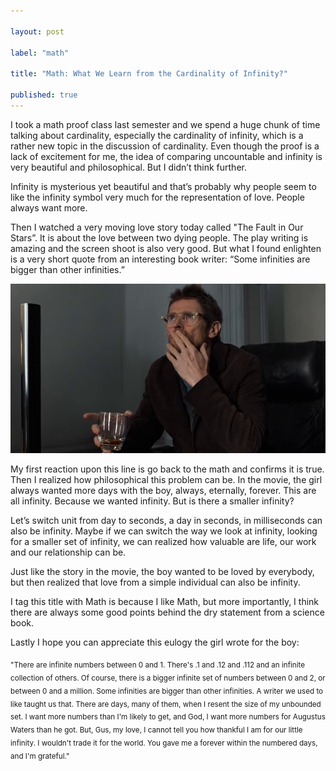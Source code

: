 ```yaml
---

layout: post

label: "math"

title: "Math: What We Learn from the Cardinality of Infinity?"

published: true
---
```


I took a math proof class last semester and we spend a huge chunk of time talking about cardinality, especially the cardinality of infinity, which is a rather new topic in the discussion of cardinality. Even though the proof is a lack of excitement for me, the idea of comparing uncountable and infinity is very beautiful and philosophical. But I didn’t think further.

Infinity is mysterious yet beautiful and that’s probably why people seem to like the infinity symbol very much for the representation of love. People always want more.

Then I watched a very moving love story today called "The Fault in Our Stars”. It is about the love between two dying people. The play writing is amazing and the screen shoot is also very good. But what I found enlighten is a very short quote from an interesting book writer:
“Some infinities are bigger than other infinities.”

![The Interesting Book Write](https://raw.githubusercontent.com/WesleyyC/blog/gh-pages/images/infinity.png)

My first reaction upon this line is go back to the math and confirms it is true. Then I realized how philosophical this problem can be. In the movie, the girl always wanted more days with the boy, always, eternally, forever. This are all infinity. Because we wanted infinity. But is there a smaller infinity?

Let’s switch unit from day to seconds, a day in seconds, in milliseconds can also be infinity. Maybe if we can switch the way we look at infinity, looking for a smaller set of infinity, we can realized how valuable are life, our work and our relationship can be.

Just like the story in the movie, the boy wanted to be loved by everybody, but then realized that love from a simple individual can also be infinity.

I tag this title with Math is because I like Math, but more importantly, I think there are always some good points behind the dry statement from a science book.

Lastly I hope you can appreciate this eulogy the girl wrote for the boy:

<sub>"There are infinite numbers between 0 and 1. There's .1 and .12 and .112 and an infinite collection of others. Of course, there is a bigger infinite set of numbers between 0 and 2, or between 0 and a million. Some infinities are bigger than other infinities. A writer we used to like taught us that. There are days, many of them, when I resent the size of my unbounded set. I want more numbers than I'm likely to get, and God, I want more numbers for Augustus Waters than he got. But, Gus, my love, I cannot tell you how thankful I am for our little infinity. I wouldn't trade it for the world. You gave me a forever within the numbered days, and I'm grateful."</sub>


